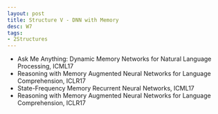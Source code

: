 ```yaml
---
layout: post
title: Structure V - DNN with Memory
desc: W7
tags:
- 2Structures
---
```


* Ask Me Anything: Dynamic Memory Networks for Natural Language
Processing, ICML17
* Reasoning with Memory Augmented Neural Networks for Language
Comprehension, ICLR17
* State-Frequency Memory Recurrent Neural Networks, ICML17
* Reasoning with Memory Augmented Neural Networks for Language
Comprehension, ICLR17

